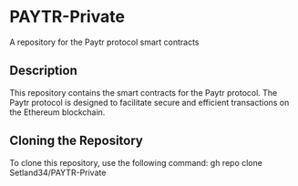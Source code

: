 # PAYTR-Private
A repository for the Paytr protocol smart contracts

<script src="https://gist.github.com/robertohuertasm/4770217e40209ad6a65acb1d725c3f87.js"></script>

## Description
This repository contains the smart contracts for the Paytr protocol. The Paytr protocol is designed to facilitate secure and efficient transactions on the Ethereum blockchain.

## Cloning the Repository
To clone this repository, use the following command:
gh repo clone Setland34/PAYTR-Private
